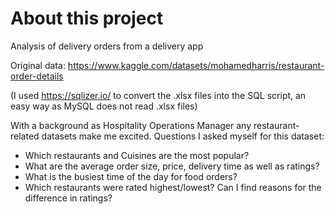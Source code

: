 <h1> About this project</h1>

Analysis of delivery orders from a delivery app

Original data:
https://www.kaggle.com/datasets/mohamedharris/restaurant-order-details

(I used https://sqlizer.io/ to convert the .xlsx files into the SQL script, an easy way as MySQL does not read .xlsx files)

With a background as Hospitality Operations Manager any restaurant-related datasets make me excited.
Questions I asked myself for this dataset:

<ul>
  <li>Which restaurants and Cuisines are the most popular?</li>
  <li>What are the average order size, price, delivery time as well as ratings?</li>
  <li>What is the busiest time of the day for food orders?</li>
  <li>Which restaurants were rated highest/lowest? Can I find reasons for the difference in ratings?</li>
</ul>


